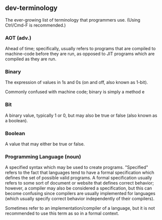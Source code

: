 ## dev-terminology
The ever-growing list of terminology that programmers use. (Using Ctrl/Cmd-F is recommended.)

### AOT (adv.)
Ahead of time; specifically, usually refers to programs that are compiled to machine-code before they are run, as opposed to JIT programs which are compiled as they are run.

### Binary
The expression of values in 1s and 0s (on and off, also known as 1-bit).

Commonly confused with machine code; binary is simply a method e

### Bit
A binary value, typically 1 or 0, but may also be true or false (also known as a boolean).

### Boolean
A value that may either be true or false.

### Programming Language (noun)
A specified syntax which may be used to create programs. "Specified" refers to the fact that languages tend to have a formal specification which defines the set of possible valid programs. A formal specification usually refers to some sort of document or website that defines correct behavior; however, a compiler may also be considered a specification, but this can become confusing since compilers are usually implemented for languages (which usually specify correct behavior independently of their compilers).

Sometimes refer to an implementation/compiler of a language, but it is not recommended to use this term as so in a formal context.
